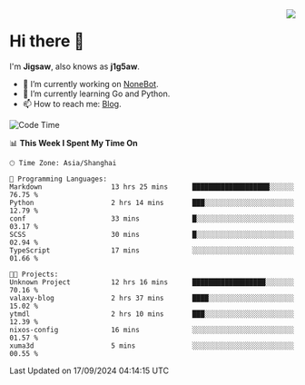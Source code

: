 <a href="#">
  <img align="right" src="https://github-readme-stats.vercel.app/api?username=j1g5awi&count_private=true&show_icons=true&title_color=80070B&text_color=B3B3B3&bg_color=212121&icon_color=80070B" />
</a>

# Hi there 👋

I'm **Jigsaw**, also knows as **j1g5aw**.

- 🔭 I’m currently working on [NoneBot](https://github.com/nonebot).
- 🌱 I’m currently learning Go and Python.
- 📫 How to reach me: [Blog](https://blog.maddestroyer.xyz/).

<!--START_SECTION:waka-->
![Code Time](http://img.shields.io/badge/Code%20Time-1%2C727%20hrs%2051%20mins-blue)

📊 **This Week I Spent My Time On** 

```text
🕑︎ Time Zone: Asia/Shanghai

💬 Programming Languages: 
Markdown                 13 hrs 25 mins      ███████████████████░░░░░░   76.75 % 
Python                   2 hrs 14 mins       ███░░░░░░░░░░░░░░░░░░░░░░   12.79 % 
conf                     33 mins             █░░░░░░░░░░░░░░░░░░░░░░░░   03.17 % 
SCSS                     30 mins             █░░░░░░░░░░░░░░░░░░░░░░░░   02.94 % 
TypeScript               17 mins             ░░░░░░░░░░░░░░░░░░░░░░░░░   01.66 % 

🐱‍💻 Projects: 
Unknown Project          12 hrs 16 mins      ██████████████████░░░░░░░   70.16 % 
valaxy-blog              2 hrs 37 mins       ████░░░░░░░░░░░░░░░░░░░░░   15.02 % 
ytmdl                    2 hrs 10 mins       ███░░░░░░░░░░░░░░░░░░░░░░   12.39 % 
nixos-config             16 mins             ░░░░░░░░░░░░░░░░░░░░░░░░░   01.57 % 
xuma3d                   5 mins              ░░░░░░░░░░░░░░░░░░░░░░░░░   00.55 % 
```


 Last Updated on 17/09/2024 04:14:15 UTC
<!--END_SECTION:waka-->
